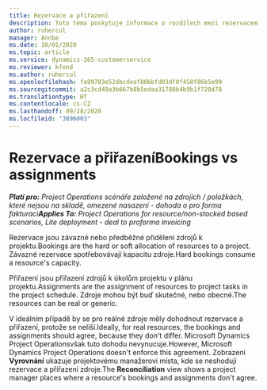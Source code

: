 ```yaml
---
title: Rezervace a přiřazení
description: Toto téma poskytuje informace o rozdílech mezi rezervacemi zdrojů a přiřazeními zdrojů.
author: ruhercul
manager: Annbe
ms.date: 10/01/2020
ms.topic: article
ms.service: dynamics-365-customerservice
ms.reviewer: kfend
ms.author: ruhercul
ms.openlocfilehash: fa99783e52dbcdeaf80bbfd03df0f458f86b5e99
ms.sourcegitcommit: a2c3cd49a3b667b8b5edaa31788b4b9b1f728d78
ms.translationtype: HT
ms.contentlocale: cs-CZ
ms.lasthandoff: 09/28/2020
ms.locfileid: "3896003"
---
```

# <a name="bookings-vs-assignments"></a><span data-ttu-id="ff99b-103">Rezervace a přiřazení</span><span class="sxs-lookup"><span data-stu-id="ff99b-103">Bookings vs assignments</span></span>

<span data-ttu-id="ff99b-104">_**Platí pro:** Project Operations scénáře založené na zdrojích / položkách, které nejsou na skladě, omezené nasazení - dohoda o pro forma fakturaci_</span><span class="sxs-lookup"><span data-stu-id="ff99b-104">_**Applies To:** Project Operations for resource/non-stocked based scenarios, Lite deployment - deal to proforma invoicing_</span></span>

<span data-ttu-id="ff99b-105">Rezervace jsou závazné nebo předběžné přidělení zdrojů k projektu.</span><span class="sxs-lookup"><span data-stu-id="ff99b-105">Bookings are the hard or soft allocation of resources to a project.</span></span> <span data-ttu-id="ff99b-106">Závazné rezervace spotřebovávají kapacitu zdroje.</span><span class="sxs-lookup"><span data-stu-id="ff99b-106">Hard bookings consume a resource's capacity.</span></span> 

<span data-ttu-id="ff99b-107">Přiřazení jsou přiřazení zdrojů k úkolům projektu v plánu projektu.</span><span class="sxs-lookup"><span data-stu-id="ff99b-107">Assignments are the assignment of resources to project tasks in the project schedule.</span></span> <span data-ttu-id="ff99b-108">Zdroje mohou být buď skutečné, nebo obecné.</span><span class="sxs-lookup"><span data-stu-id="ff99b-108">The resources can be real or generic.</span></span> 

<span data-ttu-id="ff99b-109">V ideálním případě by se pro reálné zdroje měly dohodnout rezervace a přiřazení, protože se neliší.</span><span class="sxs-lookup"><span data-stu-id="ff99b-109">Ideally, for real resources, the bookings and assignments should agree, because they don't differ.</span></span> <span data-ttu-id="ff99b-110">Microsoft Dynamics Project Operationsvšak tuto dohodu nevynucuje.</span><span class="sxs-lookup"><span data-stu-id="ff99b-110">However, Microsoft Dynamics Project Operations doesn't enforce this agreement.</span></span> <span data-ttu-id="ff99b-111">Zobrazení **Vyrovnání** ukazuje projektovému manažerovi místa, kde se neshodují rezervace a přiřazení zdroje.</span><span class="sxs-lookup"><span data-stu-id="ff99b-111">The **Reconciliation** view shows a project manager places where a resource's bookings and assignments don't agree.</span></span>
